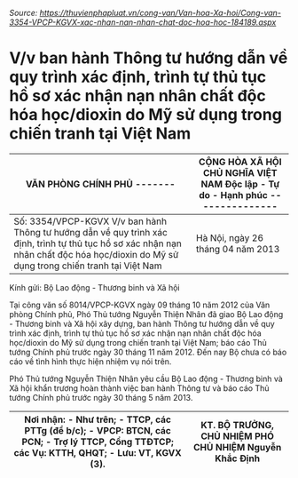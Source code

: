 *Source: https://thuvienphapluat.vn/cong-van/Van-hoa-Xa-hoi/Cong-van-3354-VPCP-KGVX-xac-nhan-nan-nhan-chat-doc-hoa-hoc-184189.aspx*

# V/v ban hành Thông tư hướng dẫn về quy trình xác định, trình tự thủ tục hồ sơ xác nhận nạn nhân chất độc hóa học/dioxin do Mỹ sử dụng trong chiến tranh tại Việt Nam

| VĂN PHÒNG CHÍNH PHỦ ------- | CỘNG HÒA XÃ HỘI CHỦ NGHĨA VIỆT NAM Độc lập - Tự do - Hạnh phúc --------------- |
|---|---|
| Số: 3354/VPCP-KGVX V/v ban hành Thông tư hướng dẫn về quy trình xác định, trình tự thủ tục hồ sơ xác nhận nạn nhân chất độc hóa học/dioxin do Mỹ sử dụng trong chiến tranh tại Việt Nam | Hà Nội, ngày 26 tháng 04 năm 2013 |

Kính gửi: Bộ Lao động - Thương binh và Xã hội

Tại công văn số 8014/VPCP-KGVX ngày 09 tháng 10 năm 2012 của Văn phòng Chính phủ, Phó Thủ tướng Nguyễn Thiện Nhân đã giao Bộ Lao động - Thương binh và Xã hội xây dựng, ban hành Thông tư hướng dẫn về quy trình xác định, trình tự thủ tục hồ sơ xác nhận nạn nhân chất độc hóa học/dioxin do Mỹ sử dụng trong chiến tranh tại Việt Nam; báo cáo Thủ tướng Chính phủ trước ngày 30 tháng 11 năm 2012. Đến nay Bộ chưa có báo cáo về tình hình thực hiện nhiệm vụ nói trên.

Phó Thủ tướng Nguyễn Thiện Nhân yêu cầu Bộ Lao động - Thương binh và Xã hội khẩn trương hoàn thành việc ban hành Thông tư và báo cáo Thủ tướng Chính phủ trước ngày 30 tháng 5 năm 2013.

| Nơi nhận: - Như trên; - TTCP, các PTTg (để b/c); - VPCP: BTCN, các PCN; - Trợ lý TTCP, Cổng TTĐTCP; các Vụ: KTTH, QHQT; - Lưu: VT, KGVX (3). | KT. BỘ TRƯỞNG, CHỦ NHIỆM PHÓ CHỦ NHIỆM Nguyễn Khắc Định |
|---|---|